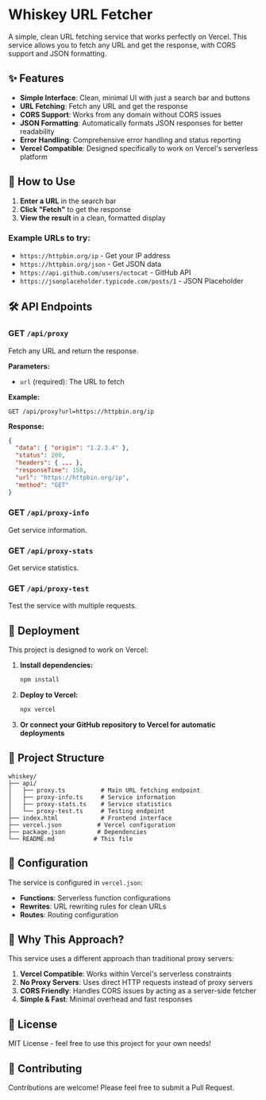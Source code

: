 # Whiskey URL Fetcher

A simple, clean URL fetching service that works perfectly on Vercel. This service allows you to fetch any URL and get the response, with CORS support and JSON formatting.

## ✨ Features

- **Simple Interface**: Clean, minimal UI with just a search bar and buttons
- **URL Fetching**: Fetch any URL and get the response
- **CORS Support**: Works from any domain without CORS issues
- **JSON Formatting**: Automatically formats JSON responses for better readability
- **Error Handling**: Comprehensive error handling and status reporting
- **Vercel Compatible**: Designed specifically to work on Vercel's serverless platform

## 🚀 How to Use

1. **Enter a URL** in the search bar
2. **Click "Fetch"** to get the response
3. **View the result** in a clean, formatted display

### Example URLs to try:
- `https://httpbin.org/ip` - Get your IP address
- `https://httpbin.org/json` - Get JSON data
- `https://api.github.com/users/octocat` - GitHub API
- `https://jsonplaceholder.typicode.com/posts/1` - JSON Placeholder

## 🛠 API Endpoints

### GET `/api/proxy`
Fetch any URL and return the response.

**Parameters:**
- `url` (required): The URL to fetch

**Example:**
```
GET /api/proxy?url=https://httpbin.org/ip
```

**Response:**
```json
{
  "data": { "origin": "1.2.3.4" },
  "status": 200,
  "headers": { ... },
  "responseTime": 150,
  "url": "https://httpbin.org/ip",
  "method": "GET"
}
```

### GET `/api/proxy-info`
Get service information.

### GET `/api/proxy-stats`
Get service statistics.

### GET `/api/proxy-test`
Test the service with multiple requests.

## 🚀 Deployment

This project is designed to work on Vercel:

1. **Install dependencies:**
   ```bash
   npm install
   ```

2. **Deploy to Vercel:**
   ```bash
   npx vercel
   ```

3. **Or connect your GitHub repository to Vercel for automatic deployments**

## 📁 Project Structure

```
whiskey/
├── api/
│   ├── proxy.ts          # Main URL fetching endpoint
│   ├── proxy-info.ts     # Service information
│   ├── proxy-stats.ts    # Service statistics
│   └── proxy-test.ts     # Testing endpoint
├── index.html            # Frontend interface
├── vercel.json          # Vercel configuration
├── package.json         # Dependencies
└── README.md           # This file
```

## 🔧 Configuration

The service is configured in `vercel.json`:

- **Functions**: Serverless function configurations
- **Rewrites**: URL rewriting rules for clean URLs
- **Routes**: Routing configuration

## 🌟 Why This Approach?

This service uses a different approach than traditional proxy servers:

1. **Vercel Compatible**: Works within Vercel's serverless constraints
2. **No Proxy Servers**: Uses direct HTTP requests instead of proxy servers
3. **CORS Friendly**: Handles CORS issues by acting as a server-side fetcher
4. **Simple & Fast**: Minimal overhead and fast responses

## 📝 License

MIT License - feel free to use this project for your own needs!

## 🤝 Contributing

Contributions are welcome! Please feel free to submit a Pull Request.